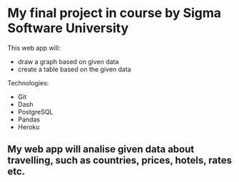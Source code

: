 # My final project in course by Sigma Software University

This web app will:
- draw a graph based on given data
- create a table based on the given data

Technologies:
- Git
- Dash
- PostgreSQL
- Pandas
- Heroku

## My web app will analise given data about travelling, such as countries, prices, hotels, rates etc.
